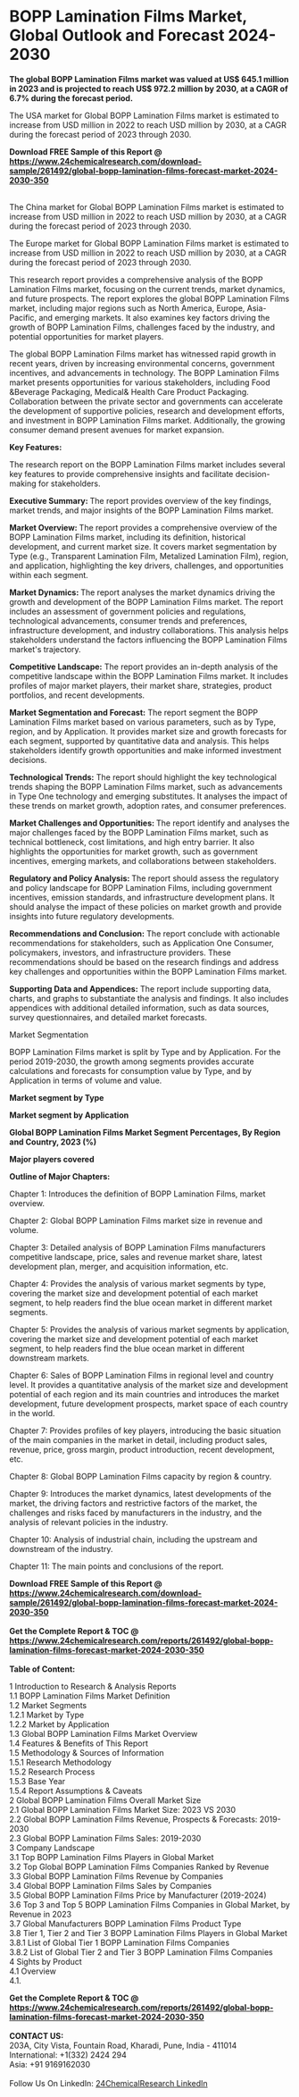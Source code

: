 <h1>BOPP Lamination Films Market, Global Outlook and Forecast 2024-2030</h1><p><strong>The global BOPP Lamination Films market was valued at US$ 645.1 million in 2023 and is projected to reach US$ 972.2 million by 2030, at a CAGR of 6.7% during the forecast period.</strong></p><p>
</p><p>The USA market for Global BOPP Lamination Films market is estimated to increase from USD million in 2022 to reach USD million by 2030, at a CAGR during the forecast period of 2023 through 2030.</p><div><b>Download FREE Sample of this Report @ 
            <a href="https://www.24chemicalresearch.com/download-sample/261492/global-bopp-lamination-films-forecast-market-2024-2030-350">
            https://www.24chemicalresearch.com/download-sample/261492/global-bopp-lamination-films-forecast-market-2024-2030-350</a></b></div><br><p>
</p><p>The China market for Global BOPP Lamination Films market is estimated to increase from USD million in 2022 to reach USD million by 2030, at a CAGR during the forecast period of 2023 through 2030.</p><p>
</p><p>The Europe market for Global BOPP Lamination Films market is estimated to increase from USD million in 2022 to reach USD million by 2030, at a CAGR during the forecast period of 2023 through 2030.</p><p>
</p><p>This research report provides a comprehensive analysis of the BOPP Lamination Films market, focusing on the current trends, market dynamics, and future prospects. The report explores the global BOPP Lamination Films market, including major regions such as North America, Europe, Asia-Pacific, and emerging markets. It also examines key factors driving the growth of BOPP Lamination Films, challenges faced by the industry, and potential opportunities for market players.</p><p>
The global BOPP Lamination Films market has witnessed rapid growth in recent years, driven by increasing environmental concerns, government incentives, and advancements in technology. The BOPP Lamination Films market presents opportunities for various stakeholders, including Food &amp;Beverage Packaging, Medical&amp; Health Care Product Packaging. Collaboration between the private sector and governments can accelerate the development of supportive policies, research and development efforts, and investment in BOPP Lamination Films market. Additionally, the growing consumer demand present avenues for market expansion.</p><p>
<strong>Key Features:</strong></p><p>
The research report on the BOPP Lamination Films market includes several key features to provide comprehensive insights and facilitate decision-making for stakeholders.</p><p>
<strong>Executive Summary: </strong>The report provides overview of the key findings, market trends, and major insights of the BOPP Lamination Films market.</p><p>
<strong>Market Overview: </strong>The report provides a comprehensive overview of the BOPP Lamination Films market, including its definition, historical development, and current market size. It covers market segmentation by Type (e.g., Transparent Lamination Film, Metalized Lamination Film), region, and application, highlighting the key drivers, challenges, and opportunities within each segment.</p><p>
<strong>Market Dynamics: </strong>The report analyses the market dynamics driving the growth and development of the BOPP Lamination Films market. The report includes an assessment of government policies and regulations, technological advancements, consumer trends and preferences, infrastructure development, and industry collaborations. This analysis helps stakeholders understand the factors influencing the BOPP Lamination Films market's trajectory.</p><p>
<strong>Competitive Landscape:</strong> The report provides an in-depth analysis of the competitive landscape within the BOPP Lamination Films market. It includes profiles of major market players, their market share, strategies, product portfolios, and recent developments.</p><p>
<strong>Market Segmentation and Forecast:</strong> The report segment the BOPP Lamination Films market based on various parameters, such as by Type, region, and by Application. It provides market size and growth forecasts for each segment, supported by quantitative data and analysis. This helps stakeholders identify growth opportunities and make informed investment decisions.</p><p>
<strong>Technological Trends:</strong> The report should highlight the key technological trends shaping the BOPP Lamination Films market, such as advancements in Type One technology and emerging substitutes. It analyses the impact of these trends on market growth, adoption rates, and consumer preferences.</p><p>
<strong>Market Challenges and Opportunities: </strong>The report identify and analyses the major challenges faced by the BOPP Lamination Films market, such as technical bottleneck, cost limitations, and high entry barrier. It also highlights the opportunities for market growth, such as government incentives, emerging markets, and collaborations between stakeholders.</p><p>
<strong>Regulatory and Policy Analysis: </strong>The report should assess the regulatory and policy landscape for BOPP Lamination Films, including government incentives, emission standards, and infrastructure development plans. It should analyse the impact of these policies on market growth and provide insights into future regulatory developments.</p><p>
<strong>Recommendations and Conclusion:</strong> The report conclude with actionable recommendations for stakeholders, such as Application One Consumer, policymakers, investors, and infrastructure providers. These recommendations should be based on the research findings and address key challenges and opportunities within the BOPP Lamination Films market.</p><p>
<strong>Supporting Data and Appendices:</strong> The report include supporting data, charts, and graphs to substantiate the analysis and findings. It also includes appendices with additional detailed information, such as data sources, survey questionnaires, and detailed market forecasts.</p><p>
Market Segmentation</p><p>
BOPP Lamination Films market is split by Type and by Application. For the period 2019-2030, the growth among segments provides accurate calculations and forecasts for consumption value by Type, and by Application in terms of volume and value.</p><p>
<strong>Market segment by Type</strong></p><p>
</p><p>
</p><p><strong>Market segment by Application</strong></p><p>
</p><p>
</p><p><strong>Global BOPP Lamination Films Market Segment Percentages, By Region and Country, 2023 (%)</strong></p><p>
</p><p>
</p><p></p><p>
</p><p><strong>Major players covered</strong></p><p>
</p><p>
</p><p><strong>Outline of Major Chapters:</strong></p><p>
Chapter 1: Introduces the definition of BOPP Lamination Films, market overview.</p><p>
Chapter 2: Global BOPP Lamination Films market size in revenue and volume.</p><p>
Chapter 3: Detailed analysis of BOPP Lamination Films manufacturers competitive landscape, price, sales and revenue market share, latest development plan, merger, and acquisition information, etc.</p><p>
Chapter 4: Provides the analysis of various market segments by type, covering the market size and development potential of each market segment, to help readers find the blue ocean market in different market segments.</p><p>
Chapter 5: Provides the analysis of various market segments by application, covering the market size and development potential of each market segment, to help readers find the blue ocean market in different downstream markets.</p><p>
Chapter 6: Sales of BOPP Lamination Films in regional level and country level. It provides a quantitative analysis of the market size and development potential of each region and its main countries and introduces the market development, future development prospects, market space of each country in the world.</p><p>
Chapter 7: Provides profiles of key players, introducing the basic situation of the main companies in the market in detail, including product sales, revenue, price, gross margin, product introduction, recent development, etc.</p><p>
Chapter 8: Global BOPP Lamination Films capacity by region &amp; country.</p><p>
Chapter 9: Introduces the market dynamics, latest developments of the market, the driving factors and restrictive factors of the market, the challenges and risks faced by manufacturers in the industry, and the analysis of relevant policies in the industry.</p><p>
Chapter 10: Analysis of industrial chain, including the upstream and downstream of the industry.</p><p>
Chapter 11: The main points and conclusions of the report.</p><div><b>Download FREE Sample of this Report @ 
            <a href="https://www.24chemicalresearch.com/download-sample/261492/global-bopp-lamination-films-forecast-market-2024-2030-350">
            https://www.24chemicalresearch.com/download-sample/261492/global-bopp-lamination-films-forecast-market-2024-2030-350</a></b></div><br><div><b>Get the Complete Report & TOC @ 
            <a href="https://www.24chemicalresearch.com/reports/261492/global-bopp-lamination-films-forecast-market-2024-2030-350">
            https://www.24chemicalresearch.com/reports/261492/global-bopp-lamination-films-forecast-market-2024-2030-350</a></b></div><br>
            <b>Table of Content:</b><p>1 Introduction to Research & Analysis Reports<br />
    1.1 BOPP Lamination Films Market Definition<br />
    1.2 Market Segments<br />
        1.2.1 Market by Type<br />
        1.2.2 Market by Application<br />
    1.3 Global BOPP Lamination Films Market Overview<br />
    1.4 Features & Benefits of This Report<br />
    1.5 Methodology & Sources of Information<br />
        1.5.1 Research Methodology<br />
        1.5.2 Research Process<br />
        1.5.3 Base Year<br />
        1.5.4 Report Assumptions & Caveats<br />
2 Global BOPP Lamination Films Overall Market Size<br />
    2.1 Global BOPP Lamination Films Market Size: 2023 VS 2030<br />
    2.2 Global BOPP Lamination Films Revenue, Prospects & Forecasts: 2019-2030<br />
    2.3 Global BOPP Lamination Films Sales: 2019-2030<br />
3 Company Landscape<br />
    3.1 Top BOPP Lamination Films Players in Global Market<br />
    3.2 Top Global BOPP Lamination Films Companies Ranked by Revenue<br />
    3.3 Global BOPP Lamination Films Revenue by Companies<br />
    3.4 Global BOPP Lamination Films Sales by Companies<br />
    3.5 Global BOPP Lamination Films Price by Manufacturer (2019-2024)<br />
    3.6 Top 3 and Top 5 BOPP Lamination Films Companies in Global Market, by Revenue in 2023<br />
    3.7 Global Manufacturers BOPP Lamination Films Product Type<br />
    3.8 Tier 1, Tier 2 and Tier 3 BOPP Lamination Films Players in Global Market<br />
        3.8.1 List of Global Tier 1 BOPP Lamination Films Companies<br />
        3.8.2 List of Global Tier 2 and Tier 3 BOPP Lamination Films Companies<br />
4 Sights by Product<br />
    4.1 Overview<br />
        4.1.</p><div><b>Get the Complete Report & TOC @ 
            <a href="https://www.24chemicalresearch.com/reports/261492/global-bopp-lamination-films-forecast-market-2024-2030-350">
            https://www.24chemicalresearch.com/reports/261492/global-bopp-lamination-films-forecast-market-2024-2030-350</a></b></div><br><b>CONTACT US:</b><br>
            203A, City Vista, Fountain Road, Kharadi, Pune, India - 411014<br>
            International: +1(332) 2424 294<br>
            Asia: +91 9169162030 <br><br>
            Follow Us On LinkedIn: <a href="https://www.linkedin.com/company/24chemicalresearch/">24ChemicalResearch LinkedIn</a>